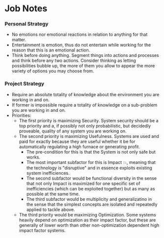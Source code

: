 # Job Notes

### Personal Strategy
- No emotions nor emotional reactions in relation to anything for that matter.
- Entertainment is emotion, thus do not entertain while working for the reason that this is an emotional action.
- Think before doing anything. Segment things into actions and processes and think before any two actions. Consider thinking as letting possibilities bubble up, the more of them you allow to appear the more variety of options you may choose from.

### Project Strategy
- Require an absolute totality of knowledge about the environment you are working in and on.
- If former is impossible require a totality of knowledge on a sub-problem you are working in and on.
- Priorities:
    - The first priority is maximizing Security. System security should be a top priority and a, if possibly not only probabilistic, but decidedly proveable, quality of any system you are working on.
    - The second priority is maximizing Usefulness. Systems are used and paid for exactly because they are useful whether it be for automatically regulating a high furnace or generating profit.
      - The pre-condition for this is that the System is not only safe but works.
      - The most important subfactor for this is Impact 💥, meaning that the technology is "disruptive" and in essence exploits existing system inefficiences.
      - The second subfactor would be functional diversity in the sense that not only Impact is maximized for one specific set of inefficiencies (which can be exploited together) but as many as possible at the same time.
      - The third subfactor would be multiplicity and generalizatino in the sense that the simplest concepts are isolated and repeatedly applied to tackle above.
    - The third priority would be maximizing Optimization. Some systems heavily depend on optimization as their impact factor, but these are generally of lower worth than other non-optimization dependent high impact factor systems.
